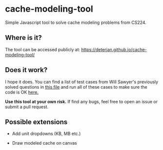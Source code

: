 # cache-modeling-tool
Simple Javascript tool to solve cache modeling problems from CS224.

## Where is it?
The tool can be accessed publicly at: https://deterjan.github.io/cache-modeling-tool/

## Does it work?
I hope it does. You can find a list of test cases from Will Sawyer's previously solved questions in 
[this file](https://github.com/deterjan/cache-modeling-tool/blob/gh-pages/tests.js)
and run all of these cases to make sure the code is OK
[here.](https://deterjan.github.io/cache-modeling-tool/tests.html)

__Use this tool at your own risk.__ If find any bugs, feel free to open an issue or submit a pull request.

## Possible extensions
* Add unit dropdowns (KB, MB etc.)

* Draw modeled cache on canvas
